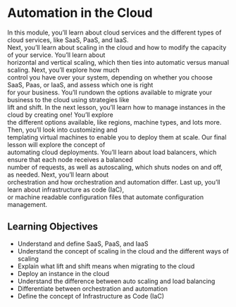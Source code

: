 # Automation in the Cloud

In this module, you’ll learn about cloud services and the different types of cloud services, like SaaS, PaaS, and IaaS.\
Next, you’ll learn about scaling in the cloud and how to modify the capacity of your service. You’ll learn about\
horizontal and vertical scaling, which then ties into automatic versus manual scaling. Next, you’ll explore how much\
control you have over your system, depending on whether you choose SaaS, Paas, or IaaS, and assess which one is right\
for your business. You’ll rundown the options available to migrate your business to the cloud using strategies like\
lift and shift. In the next lesson, you’ll learn how to manage instances in the cloud by creating one! You’ll explore\
the different options available, like regions, machine types, and lots more. Then, you’ll look into customizing and\
templating virtual machines to enable you to deploy them at scale. Our final lesson will explore the concept of\
automating cloud deployments. You’ll learn about load balancers, which ensure that each node receives a balanced\
number of requests, as well as autoscaling, which shuts nodes on and off, as needed. Next, you’ll learn about\
orchestration and how orchestration and automation differ. Last up, you’ll learn about infrastructure as code (IaC),\
or machine readable configuration files that automate configuration management.

## Learning Objectives

- Understand and define SaaS, PaaS, and IaaS
- Understand the concept of scaling in the cloud and the different ways of scaling
- Explain what lift and shift means when migrating to the cloud
- Deploy an instance in the cloud
- Understand the difference between auto scaling and load balancing
- Differentiate between orchestration and automation
- Define the concept of Infrastructure as Code (IaC)